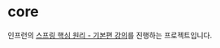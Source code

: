 # core

인프런의 [스프링 핵심 원리 - 기본편 강의](https://www.inflearn.com/course/%EC%8A%A4%ED%94%84%EB%A7%81-%ED%95%B5%EC%8B%AC-%EC%9B%90%EB%A6%AC-%EA%B8%B0%EB%B3%B8%ED%8E%B8/dashboard)를 진행하는 프로젝트입니다.
